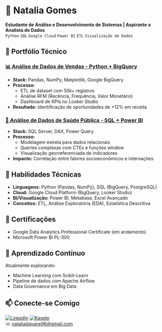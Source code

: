 # 👋 Natalia Gomes  
**Estudante de Análise e Desenvolvimento de Sistemas | Aspirante a Analista de Dados**  
`Python` `SQL` `Google Cloud` `Power BI` `ETL` `Visualização de Dados`

## 🚀 Portfólio Técnico

### [📊 Análise de Dados de Vendas - Python + BigQuery](link_do_repositório)
- **Stack:** Pandas, NumPy, Matplotlib, Google BigQuery
- **Processo:** 
  - ETL de dataset com 50k+ registros
  - Análise RFM (Recência, Frequência, Valor Monetário)
  - Dashboard de KPIs no Looker Studio
- **Resultado:** Identificação de oportunidades de +12% em receita

### [🏥 Análise de Dados de Saúde Pública - SQL + Power BI](link_do_repositório)
- **Stack:** SQL Server, DAX, Power Query
- **Processo:**
  - Modelagem estrela para dados relacionais
  - Queries complexas com CTEs e funções window
  - Visualização georreferenciada de indicadores
- **Impacto:** Correlação entre fatores socioeconômicos e internações

## 🔧 Habilidades Técnicas
- **Linguagens:** Python (Pandas, NumPy), SQL (BigQuery, PostgreSQL)
- **Cloud:** Google Cloud Platform (BigQuery, Looker Studio)
- **BI/Visualização:** Power BI, Metabase, Excel Avançado
- **Conceitos:** ETL, Análise Exploratória (EDA), Estatística Descritiva

## 📜 Certificações
- Google Data Analytics Professional Certificate (em andamento)
- Microsoft Power BI PL-300 
  

## 🌱 Aprendizado Contínuo
Atualmente explorando:
- Machine Learning com Scikit-Learn
- Pipeline de dados com Apache Airflow
- Data Governance em Big Data

## 📫 Conecte-se Comigo
[![LinkedIn](https://img.shields.io/badge/LinkedIn-0077B5?style=flat&logo=linkedin&logoColor=white)](link_perfil_linkedin) 
[![Kaggle](https://img.shields.io/badge/Kaggle-20BEFF?style=flat&logo=kaggle&logoColor=white)](link_perfil_kaggle)  
✉️ nataliadayane96@gmail.com
